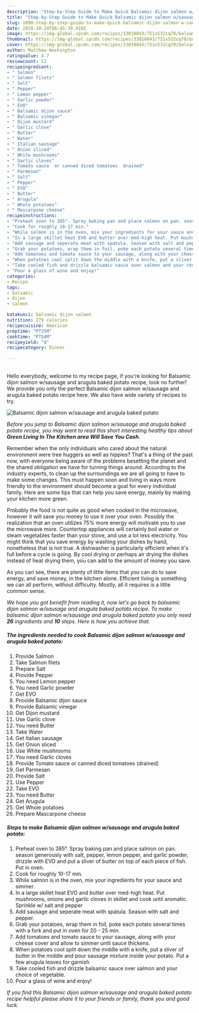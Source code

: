 ```yaml
---
description: "Step-by-Step Guide to Make Quick Balsamic dijon salmon w/sausage and arugula baked potato"
title: "Step-by-Step Guide to Make Quick Balsamic dijon salmon w/sausage and arugula baked potato"
slug: 1090-step-by-step-guide-to-make-quick-balsamic-dijon-salmon-w-sausage-and-arugula-baked-potato
date: 2020-10-24T06:45:39.410Z
image: https://img-global.cpcdn.com/recipes/33010843/751x532cq70/balsamic-dijon-salmon-wsausage-and-arugula-baked-potato-recipe-main-photo.jpg
thumbnail: https://img-global.cpcdn.com/recipes/33010843/751x532cq70/balsamic-dijon-salmon-wsausage-and-arugula-baked-potato-recipe-main-photo.jpg
cover: https://img-global.cpcdn.com/recipes/33010843/751x532cq70/balsamic-dijon-salmon-wsausage-and-arugula-baked-potato-recipe-main-photo.jpg
author: Matthew Washington
ratingvalue: 4.7
reviewcount: 12
recipeingredient:
- " Salmon"
- " Salmon filets"
- " Salt"
- " Pepper"
- " Lemon pepper"
- " Garlic powder"
- " EVO"
- " Balsamic dijon sauce"
- " Balsamic vinegar"
- " Dijon mustard"
- " Garlic clove"
- " Butter"
- " Water"
- " Italian sausage"
- " Onion sliced"
- " White mushrooms"
- " Garlic cloves"
- " Tomato sauce  or canned diced tomatoes  drained"
- " Parmesan"
- " Salt"
- " Pepper"
- " EVO"
- " Butter"
- " Arugula"
- " Whole potatoes"
- " Mascarpone cheese"
recipeinstructions:
- "Preheat oven to 385°. Spray baking pan and place salmon on pan. season generously with salt, pepper, lemon pepper, and garlic powder, drizzle with EVO and put a sliver of butter on top of each piece of fish. Put in oven."
- "Cook for roughly 10-17 min."
- "While salmon is in the oven, mix your ingredients for your sauce and simmer."
- "In a large skillet heat EVO and butter over med-high heat. Put mushrooms, onions and garlic cloves in skillet and cook until aromatic. Sprinkle w/ salt and pepper"
- "Add sausage and seperate meat with spatula. Season with salt and pepper."
- "Grab your potatoes, wrap them in foil, poke each potato several times with a fork and put in oven for 20 - 25 min."
- "Add tomatoes and tomato sauce to your sausage, along with your cheese cover and allow to simmer until sauce thickens."
- "When potatoes cool split down the middle with a knife, put a sliver of butter in the middle and pour sausage mixture inside your potato. Put a few arugula leaves for garnish"
- "Take cooled fish and drizzle balsamic sauce over salmon and your choice of vegetable."
- "Pour a glass of wine and enjoy!"
categories:
- Recipe
tags:
- balsamic
- dijon
- salmon

katakunci: balsamic dijon salmon 
nutrition: 279 calories
recipecuisine: American
preptime: "PT35M"
cooktime: "PT54M"
recipeyield: "4"
recipecategory: Dinner

---
```

<br>
Hello everybody, welcome to my recipe page, if you're looking for Balsamic dijon salmon w/sausage and arugula baked potato recipe, look no further! We provide you only the perfect Balsamic dijon salmon w/sausage and arugula baked potato recipe here. We also have wide variety of recipes to try.
<br>


![Balsamic dijon salmon w/sausage and arugula baked potato](https://img-global.cpcdn.com/recipes/33010843/751x532cq70/balsamic-dijon-salmon-wsausage-and-arugula-baked-potato-recipe-main-photo.jpg)

<i>Before you jump to Balsamic dijon salmon w/sausage and arugula baked potato recipe, you may want to read this short interesting healthy tips about 
<strong>Green Living In The Kitchen area Will Save You Cash</strong>.</i>
</br>

Remember when the only individuals who cared about the natural environment were tree huggers as well as hippies? That's a thing of the past now, with everyone being aware of the problems besetting the planet and the shared obligation we have for turning things around. According to the industry experts, to clean up the surroundings we are all going to have to make some changes. This must happen soon and living in ways more friendly to the environment should become a goal for every individual family. Here are some tips that can help you save energy, mainly by making your kitchen more green.

Probably the food is not quite as good when cooked in the microwave, however it will save you money to use it over your oven. Possibly the realization that an oven utilizes 75% more energy will motivate you to use the microwave more. Countertop appliances will certainly boil water or steam vegetables faster than your stove, and use a lot less electricity. You might think that you save energy by washing your dishes by hand, nonetheless that is not true. A dishwasher is particularly efficient when it's full before a cycle is going. By cool drying or perhaps air drying the dishes instead of heat drying them, you can add to the amount of money you save.

As you can see, there are plenty of little items that you can do to save energy, and save money, in the kitchen alone. Efficient living is something we can all perform, without difficulty. Mostly, all it requires is a little common sense.


<i>We hope you got benefit from reading it, now let's go back to balsamic dijon salmon w/sausage and arugula baked potato recipe. To make balsamic dijon salmon w/sausage and arugula baked potato you only need <strong>26</strong> ingredients and <strong>10</strong> steps. Here is how you achieve that.
</i>

##### The ingredients needed to cook Balsamic dijon salmon w/sausage and arugula baked potato:

1. Provide  Salmon
1. Take  Salmon filets
1. Prepare  Salt
1. Provide  Pepper
1. You need  Lemon pepper
1. You need  Garlic powder
1. Get  EVO
1. Provide  Balsamic dijon sauce
1. Provide  Balsamic vinegar
1. Get  Dijon mustard
1. Use  Garlic clove
1. You need  Butter
1. Take  Water
1. Get  Italian sausage
1. Get  Onion sliced
1. Use  White mushrooms
1. You need  Garlic cloves
1. Provide  Tomato sauce  or canned diced tomatoes  (drained)
1. Get  Parmesan
1. Provide  Salt
1. Use  Pepper
1. Take  EVO
1. You need  Butter
1. Get  Arugula
1. Get  Whole potatoes
1. Prepare  Mascarpone cheese


##### Steps to make Balsamic dijon salmon w/sausage and arugula baked potato:

1. Preheat oven to 385°. Spray baking pan and place salmon on pan. season generously with salt, pepper, lemon pepper, and garlic powder, drizzle with EVO and put a sliver of butter on top of each piece of fish. Put in oven.
1. Cook for roughly 10-17 min.
1. While salmon is in the oven, mix your ingredients for your sauce and simmer.
1. In a large skillet heat EVO and butter over med-high heat. Put mushrooms, onions and garlic cloves in skillet and cook until aromatic. Sprinkle w/ salt and pepper
1. Add sausage and seperate meat with spatula. Season with salt and pepper.
1. Grab your potatoes, wrap them in foil, poke each potato several times with a fork and put in oven for 20 - 25 min.
1. Add tomatoes and tomato sauce to your sausage, along with your cheese cover and allow to simmer until sauce thickens.
1. When potatoes cool split down the middle with a knife, put a sliver of butter in the middle and pour sausage mixture inside your potato. Put a few arugula leaves for garnish
1. Take cooled fish and drizzle balsamic sauce over salmon and your choice of vegetable.
1. Pour a glass of wine and enjoy!


<i>If you find this Balsamic dijon salmon w/sausage and arugula baked potato recipe helpful please share it to your friends or family, thank you and good luck.</i>
